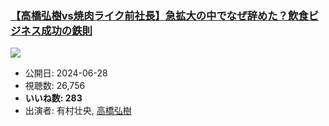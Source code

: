 ### [【高橋弘樹vs焼肉ライク前社長】急拡大の中でなぜ辞めた？飲食ビジネス成功の鉄則](https://www.youtube.com/watch?v=WV_VXDy0rQM)
[![](https://img.youtube.com/vi/WV_VXDy0rQM/sddefault.jpg)](https://www.youtube.com/watch?v=WV_VXDy0rQM)
-   公開日: 2024-06-28
-   視聴数: 26,756
-   **いいね数: 283**
-   出演者: 有村壮央, [高橋弘樹](/rehacq_fan/people/高橋弘樹 "wikilink")
